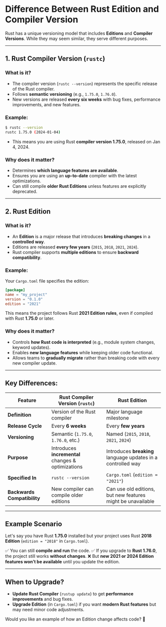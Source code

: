 # **Difference Between Rust Edition and Compiler Version**

Rust has a unique versioning model that includes **Editions** and **Compiler Versions**. While they may seem similar, they serve different purposes.

---

## **1. Rust Compiler Version (`rustc`)**

### **What is it?**
- The compiler version (`rustc --version`) represents the specific release of the Rust compiler.
- Follows **semantic versioning** (e.g., `1.75.0`, `1.76.0`).
- New versions are released **every six weeks** with bug fixes, performance improvements, and new features.

### **Example:**
```sh
$ rustc --version
rustc 1.75.0 (2024-01-04)
```
- This means you are using Rust **compiler version 1.75.0**, released on Jan 4, 2024.

### **Why does it matter?**
- Determines **which language features are available**.
- Ensures you are using an **up-to-date** compiler with the latest optimizations.
- Can still compile **older Rust Editions** unless features are explicitly deprecated.

---

## **2. Rust Edition**

### **What is it?**
- An **Edition** is a major release that introduces **breaking changes** in a **controlled way**.
- Editions are released **every few years** (`2015`, `2018`, `2021`, `2024`).
- Rust compiler supports **multiple editions** to ensure **backward compatibility**.

### **Example:**
Your `Cargo.toml` file specifies the edition:
```toml
[package]
name = "my_project"
version = "0.1.0"
edition = "2021"
```
This means the project follows Rust **2021 Edition rules**, even if compiled with Rust **1.75.0** or later.

### **Why does it matter?**
- Controls **how Rust code is interpreted** (e.g., module system changes, keyword updates).
- Enables **new language features** while keeping older code functional.
- Allows teams to **gradually migrate** rather than breaking code with every new compiler update.

---

## **Key Differences:**

| Feature            | Rust Compiler Version (`rustc`) | Rust Edition |
|--------------------|--------------------------------|--------------|
| **Definition**     | Version of the Rust compiler  | Major language milestone |
| **Release Cycle**  | Every **6 weeks** | Every **few years** |
| **Versioning**     | Semantic (`1.75.0`, `1.76.0`, etc.) | Named (`2015`, `2018`, `2021`, `2024`) |
| **Purpose**        | Introduces **incremental** changes & optimizations | Introduces **breaking** language updates in a controlled way |
| **Specified In**   | `rustc --version` | `Cargo.toml` (`edition = "2021"`) |
| **Backwards Compatibility** | New compiler can compile older editions | Can use old editions, but new features might be unavailable |

---

## **Example Scenario**
Let's say you have Rust **1.75.0** installed but your project uses Rust **2018 Edition** (`edition = "2018"` in `Cargo.toml`).

✅ You can still **compile and run** the code.
✅ If you upgrade to **Rust 1.76.0**, the project still works **without changes**.
❌ But **new 2021 or 2024 Edition features won’t be available** until you update the edition.

---

## **When to Upgrade?**
- **Update Rust Compiler** (`rustup update`) to get **performance improvements** and bug fixes.
- **Upgrade Edition** (in `Cargo.toml`) if you want **modern Rust features** but may need minor code adjustments.

Would you like an example of how an Edition change affects code? 🚀
